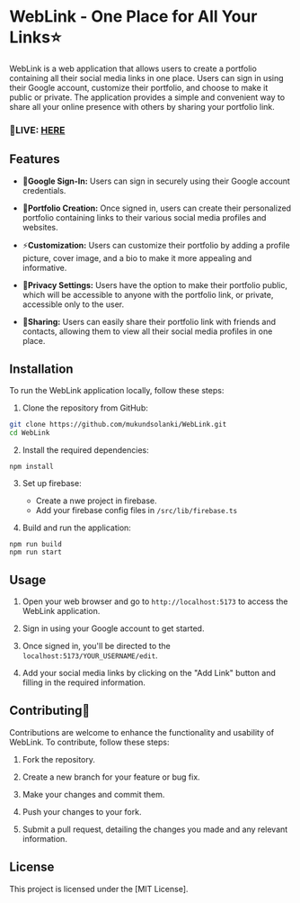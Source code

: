 # WebLink - One Place for All Your Links⭐

WebLink is a web application that allows users to create a portfolio containing all their social media links in one place. Users can sign in using their Google account, customize their portfolio, and choose to make it public or private. The application provides a simple and convenient way to share all your online presence with others by sharing your portfolio link.

### 🔴LIVE: [HERE](https://weblink-tawny.vercel.app/)

## Features

- 🔐**Google Sign-In:** Users can sign in securely using their Google account credentials.

- 🎨**Portfolio Creation:** Once signed in, users can create their personalized portfolio containing links to their various social media profiles and websites.

- ⚡**Customization:** Users can customize their portfolio by adding a profile picture, cover image, and a bio to make it more appealing and informative.

- 👤**Privacy Settings:** Users have the option to make their portfolio public, which will be accessible to anyone with the portfolio link, or private, accessible only to the user.

- 🚀**Sharing:** Users can easily share their portfolio link with friends and contacts, allowing them to view all their social media profiles in one place.

## Installation

To run the WebLink application locally, follow these steps:

1. Clone the repository from GitHub:
```bash
git clone https://github.com/mukundsolanki/WebLink.git
cd WebLink
```

2. Install the required dependencies:
```
npm install
```

3. Set up firebase:

   - Create a nwe project in firebase.
   - Add your firebase config files in `/src/lib/firebase.ts`

4. Build and run the application:
```
npm run build
npm run start
```

## Usage

1. Open your web browser and go to `http://localhost:5173` to access the WebLink application.

2. Sign in using your Google account to get started.

3. Once signed in, you'll be directed to the `localhost:5173/YOUR_USERNAME/edit`. 

4. Add your social media links by clicking on the "Add Link" button and filling in the required information.

## Contributing🙌

Contributions are welcome to enhance the functionality and usability of WebLink. To contribute, follow these steps:

1. Fork the repository.

2. Create a new branch for your feature or bug fix.

3. Make your changes and commit them.

4. Push your changes to your fork.

5. Submit a pull request, detailing the changes you made and any relevant information.

## License

This project is licensed under the [MIT License].
